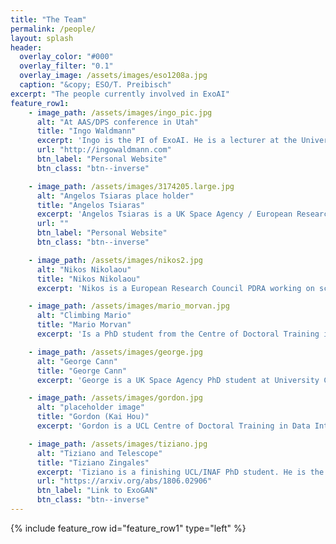 ```yaml
---
title: "The Team"
permalink: /people/
layout: splash
header:
  overlay_color: "#000"
  overlay_filter: "0.1"
  overlay_image: /assets/images/eso1208a.jpg
  caption: "&copy; ESO/T. Preibisch"
excerpt: "The people currently involved in ExoAI"
feature_row1:
    - image_path: /assets/images/ingo_pic.jpg
      alt: "At AAS/DPS conference in Utah"
      title: "Ingo Waldmann"
      excerpt: 'Ingo is the PI of ExoAI. He is a lecturer at the University College London and working on characterising extrasolar planets via studying their atmospheres.'
      url: "http://ingowaldmann.com"
      btn_label: "Personal Website"
      btn_class: "btn--inverse"

    - image_path: /assets/images/3174205.large.jpg
      alt: "Angelos Tsiaras place holder"
      title: "Angelos Tsiaras"
      excerpt: 'Angelos Tsiaras is a UK Space Agency / European Research Council PDRA working on data analysis in exoplanet characterisation. In particular Angelos is an expert in analysis of Hubble Space Telescope data as well as ground-based facilities.'
      url: ""
      btn_label: "Personal Website"
      btn_class: "btn--inverse"

    - image_path: /assets/images/nikos2.jpg
      alt: "Nikos Nikolaou"
      title: "Nikos Nikolaou"
      excerpt: 'Nikos is a European Research Council PDRA working on scalable deep learning methods for exoplanet data analysis. His previous work focused on cost-sensitive learning, ensemble methods and information theory.'

    - image_path: /assets/images/mario_morvan.jpg
      alt: "Climbing Mario"
      title: "Mario Morvan"
      excerpt: 'Is a PhD student from the Centre of Doctoral Training in Data Intensive Science. Mario is working on machine learning approaches to data analysis and data detrending in exoplanet observations.'  

    - image_path: /assets/images/george.jpg
      alt: "George Cann"
      title: "George Cann"
      excerpt: 'George is a UK Space Agency PhD student at University College London. He is working on characterising trace gases the Martian atmosphere.'

    - image_path: /assets/images/gordon.jpg
      alt: "placeholder image"
      title: "Gordon (Kai Hou)"
      excerpt: 'Gordon is a UCL Centre of Doctoral Training in Data Intensive Science PhD student working on machine learning in exoplanet data analysis, in particular with application to directly imaged planets. He is also an active developer of Taurex, whose work is to retrieve atmospheric information directly from the light-curves.'

    - image_path: /assets/images/tiziano.jpg
      alt: "Tiziano and Telescope"
      title: "Tiziano Zingales"
      excerpt: 'Tiziano is a finishing UCL/INAF PhD student. He is the first author of the ExoGAN algorithm. In October 2018 he will move to work with Jeremy Leconte at the Observatoire de Bordeaux'
      url: "https://arxiv.org/abs/1806.02906"
      btn_label: "Link to ExoGAN"
      btn_class: "btn--inverse"
---
```


<!-- {% include feature_row id="intro" type="center" %} -->
{% include feature_row id="feature_row1" type="left" %}
<!-- {% include feature_row id="feature_row2" type="left" %}
{% include feature_row id="feature_row3" type="left" %} -->
